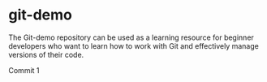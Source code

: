 # git-demo
The Git-demo repository can be used as a learning resource for beginner developers who want to learn how to work with Git and effectively manage versions of their code.

Commit 1